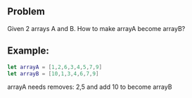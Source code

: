 ## Problem
Given 2 arrays A and B.
How to make arrayA become arrayB?

## Example:

```swift
let arrayA = [1,2,6,3,4,5,7,9]
let arrayB = [10,1,3,4,6,7,9]
```
arrayA needs removes: 2,5 and add 10 to become arrayB
